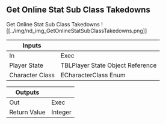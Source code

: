 ## Get Online Stat Sub Class Takedowns
Get Online Stat Sub Class Takedowns
![[../img/nd_img_GetOnlineStatSubClassTakedowns.png]]

|Inputs||
|--|--|
| In | Exec |
| Player State | TBLPlayer State Object Reference |
| Character Class | ECharacterClass Enum |

|Outputs||
|--|--|
| Out | Exec |
| Return Value | Integer |
